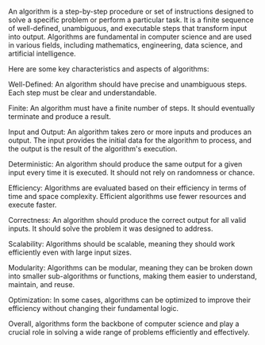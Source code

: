 An algorithm is a step-by-step procedure or set of instructions designed to solve a specific problem or perform a particular task. It is a finite sequence of well-defined, unambiguous, and executable steps that transform input into output. Algorithms are fundamental in computer science and are used in various fields, including mathematics, engineering, data science, and artificial intelligence.

Here are some key characteristics and aspects of algorithms:

Well-Defined: An algorithm should have precise and unambiguous steps. Each step must be clear and understandable.

Finite: An algorithm must have a finite number of steps. It should eventually terminate and produce a result.

Input and Output: An algorithm takes zero or more inputs and produces an output. The input provides the initial data for the algorithm to process, and the output is the result of the algorithm's execution.

Deterministic: An algorithm should produce the same output for a given input every time it is executed. It should not rely on randomness or chance.

Efficiency: Algorithms are evaluated based on their efficiency in terms of time and space complexity. Efficient algorithms use fewer resources and execute faster.

Correctness: An algorithm should produce the correct output for all valid inputs. It should solve the problem it was designed to address.

Scalability: Algorithms should be scalable, meaning they should work efficiently even with large input sizes.

Modularity: Algorithms can be modular, meaning they can be broken down into smaller sub-algorithms or functions, making them easier to understand, maintain, and reuse.

Optimization: In some cases, algorithms can be optimized to improve their efficiency without changing their fundamental logic.

Overall, algorithms form the backbone of computer science and play a crucial role in solving a wide range of problems efficiently and effectively.
